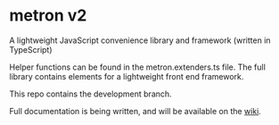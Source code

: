 # metron v2
A lightweight JavaScript convenience library and framework (written in TypeScript)

Helper functions can be found in the metron.extenders.ts file. The full library contains elements for a lightweight front end framework.

This repo contains the development branch.

Full documentation is being written, and will be available on the [wiki](https://github.com/metronical/metron.v2/wiki).
